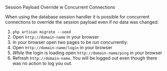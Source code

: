 Session Payload Override w Concurrent Connections

When using the database session handler it is possible for concurrent 
connections to override the session payload even if no data was changed.

1. `php artisan migrate --seed`
2. Open `http://domain-name` in your browser
3. In your browser open two pages to be run concurrently:
  1. Open `http://domain-name/login` in your browser
  2. *While* the login is loading open `http://domain-name/ping` in your browser
4. Refresh `http://domain-name`. You will be logged out even though there was no action to log you out.
